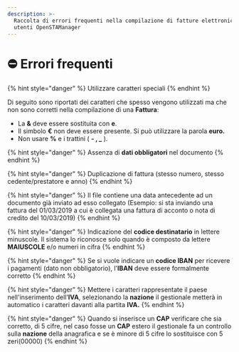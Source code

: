 ```yaml
---
description: >-
  Raccolta di errori frequenti nella compilazione di fatture elettroniche degli
  utenti OpenSTAManager
---
```


# ⛔ Errori frequenti

{% hint style="danger" %}
Utilizzare caratteri speciali
{% endhint %}

Di seguito sono riportati dei caratteri che spesso vengono utilizzati ma che non sono corretti nella compilazione di una **Fattura**:

* La **&** deve essere sostituita con **e**.
* Il simbolo **€** non deve essere presente. Si può utilizzare la parola **euro.**
* Non usare **%** e i trattini ( **- , \_** ).

{% hint style="danger" %}
Assenza di **dati obbligatori** nel documento
{% endhint %}

{% hint style="danger" %}
Duplicazione di fattura (stesso numero, stesso cedente/prestatore e anno)
{% endhint %}

{% hint style="danger" %}
Il file contiene una data antecedente ad un documento già inviato ad esso collegato (Esempio: si sta inviando una fattura del 01/03/2019 a cui è collegata una fattura di acconto o nota di credito del 10/03/2019)
{% endhint %}

{% hint style="danger" %}
Indicazione del **codice destinatario** in lettere minuscole. Il sistema lo riconosce solo quando è composto da lettere **MAIUSCOLE** e/o numeri in cifra
{% endhint %}

{% hint style="danger" %}
Se si vuole indicare un **codice IBAN** per ricevere i pagamenti (dato non obbligatorio), l'**IBAN** deve essere formalmente corretto
{% endhint %}

{% hint style="danger" %}
Mettere i caratteri rappresentate il paese nell'inserimento dell'**IVA**, selezionando la **nazione** il gestionale metterà in automatico i caratteri davanti alla partita **IVA.**
{% endhint %}

{% hint style="danger" %}
Quando si inserisce un **CAP** verificare che sia corretto, di 5 cifre, nel caso fosse un **CAP** estero il gestionale fa un controllo sulla **nazione** della anagrafica e se è minore di 5 cifre lo sostituisce con 5 zeri(00000)
{% endhint %}

